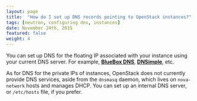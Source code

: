 ```yaml
---
layout: page
title:  "How do I set up DNS records pointing to OpenStack instances?"
tags: [neutron, configuring dns, instances]
date: November 24th, 2015
featured: false
weight: 4
---
```


You can set up DNS for the floating IP associated with your instance using your current DNS server.  For example, [**BlueBox DNS**](https://boxpanel.bluebox.net/), [**DNSimple**](https://dnsimple.com), etc.

As for DNS for the private IPs of instances, OpenStack does not currently provide DNS services, aside from the `dnsmasq` daemon, which lives on `nova-network` hosts and manages DHCP.  You can set up an internal DNS server, or `/etc/hosts` file, if you prefer.
